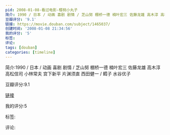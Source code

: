 ```yaml
---
pid: 2008-01-08-看过电影-樱桃小丸子
简介: 1990 / 日本 / 动画 喜剧 剧情 / 芝山努 棚桥一德 楠叶宏三 佐藤龙雄 高木淳 高松信司 小林常夫 宫下新平 片渊须直 西田健一 / 鳕子 水谷优子
豆瓣评分: '9.1'
链接: https://movie.douban.com/subject/1465037/
创建时间: '2008-01-08 21:34:56'
我的评分: '5'
标签:
评论:
tags: [douban]
categories: [timeline]
---
```

简介:1990 / 日本 / 动画 喜剧 剧情 / 芝山努 棚桥一德 楠叶宏三 佐藤龙雄 高木淳 高松信司 小林常夫 宫下新平 片渊须直 西田健一 / 鳕子 水谷优子

豆瓣评分:9.1

[链接](https://movie.douban.com/subject/1465037/)

我的评分:5

标签:

评论:

